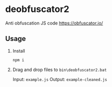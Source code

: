 # deobfuscator2

Anti obfuscation JS code <https://obfuscator.io/>

## Usage

1. Install

    ```bash
    npm i
    ```

2. Drag and drop files to `bin\deobfuscator2.bat`

    Input: `example.js`
    Output: `example-cleaned.js`
